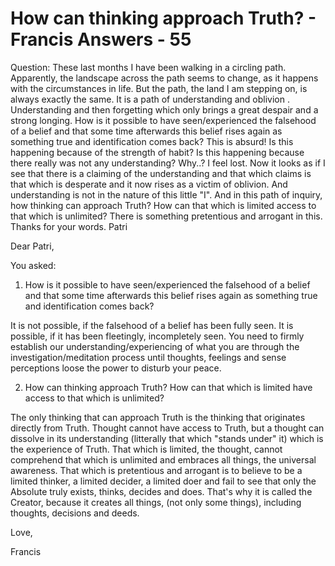 # How can thinking approach Truth? - Francis Answers - 55

Question: These last months I have been walking in a circling path. Apparently, the landscape across the path seems to change, as it happens with the circumstances in life. But the path, the land I am stepping on, is always exactly the same. It is a path of understanding and oblivion . Understanding and then forgetting which only brings a great despair and a strong longing. How is it possible to have seen/experienced the falsehood of a belief and that some time afterwards this belief rises again as something true and identification comes back? This is absurd! Is this happening because of the strength of habit? Is this happening because there really was not any understanding? Why..? I feel lost. Now it looks as if I see that there is a claiming of the understanding and that which claims is that which is desperate and it now rises as a victim of oblivion. And understanding is not in the nature of this little "I". And in this path of inquiry, how thinking can approach Truth? How can that which is limited access to that which is unlimited? There is something pretentious and arrogant in this. Thanks for your words. Patri

Dear Patri,

You asked:

1. How is it possible to have seen/experienced the falsehood of a belief and that some time afterwards this belief rises again as something true and identification comes back?

It is not possible, if the falsehood of a belief has been fully seen. It is possible, if it has been fleetingly, incompletely seen. You need to firmly establish our understanding/experiencing of what you are through the investigation/meditation process until thoughts, feelings and sense perceptions loose the power to disturb your peace.

2. How can thinking approach Truth? How can that which is limited have access to that which is unlimited?

The only thinking that can approach Truth is the thinking that originates directly from Truth. Thought cannot have access to Truth, but a thought can dissolve in its understanding (litterally that which "stands under" it) which is the experience of Truth. That which is limited, the thought, cannot comprehend that which is unlimited and embraces all things, the universal awareness. That which is pretentious and arrogant is to believe to be a limited thinker, a limited decider, a limited doer and fail to see that only the Absolute truly exists, thinks, decides and does. That's why it is called the Creator, because it creates all things, (not only some things), including thoughts, decisions and deeds.

Love,

Francis


